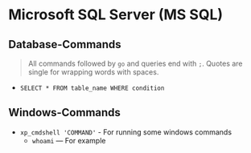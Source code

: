 # Microsoft SQL Server (MS SQL)
## Database-Commands
> All commands followed by `go` and queries end with `;`. Quotes are single for wrapping words with spaces. 

- `SELECT * FROM table_name WHERE condition`

## Windows-Commands
- `xp_cmdshell 'COMMAND'` - For running some windows commands
	- `whoami` &mdash; For example